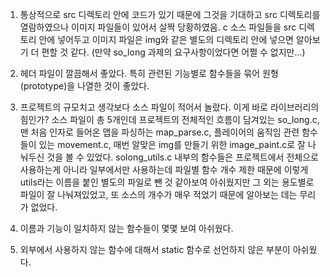 
1. 통상적으로 src 디렉토리 안에 코드가 있기 때문에 그것을 기대하고 src 디렉토리를 열람하였으나 이미지 파일들이 있어서 살짝 당황하였음. c 소스 파일들을 src 디렉토리 안에 넣어두고 이미지 파일은 img와 같은 별도의 디렉토리 안에 넣으면 알아보기 더 편할 것 같다. (만약 so_long 과제의 요구사항이었다면 어쩔 수 없지만...)

2. 헤더 파일이 깔끔해서 좋았다. 특히 관련된 기능별로 함수들을 묶어 원형(prototype)을 나열한 것이 좋았다.

3. 프로젝트의 규모치고 생각보다 소스 파일이 적어서 놀랐다. 이게 바로 라이브러리의 힘인가? 소스 파일이 총 5개인데 프로젝트의 전체적인 흐름이 담겨있는 so_long.c, 맨 처음 인자로 들어온 맵을 파싱하는 map_parse.c, 플레이어의 움직임 관련 함수들이 있는 movement.c, 매번 알맞은 img를 만들기 위한 image_paint.c로 잘 나눠두신 것을 볼 수 있었다. solong_utils.c 내부의 함수들은 프로젝트에서 전체으로 사용하는게 아니라 일부에서만 사용하는데 파일별 함수 개수 제한 때문에 이렇게 utils라는 이름을 붙인 별도의 파일로 뺀 것 같아보여 아쉬웠지만 그 외는 용도별로 파일이 잘 나눠져있었고, 또 소스의 개수가 매우 적었기 때문에 알아보는 데는 무리가 없었다.

4. 이름과 기능이 일치하지 않는 함수들이 몇몇 보여 아쉬웠다. 

5. 외부에서 사용하지 않는 함수에 대해서 static 함수로 선언하지 않은 부분이 아쉬웠다.
